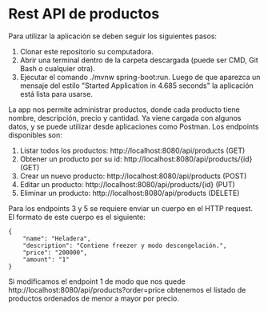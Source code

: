 # Rest API de productos

Para utilizar la aplicación se deben seguir los siguientes pasos:

1. Clonar este repositorio su computadora.
2. Abrir una terminal dentro de la carpeta descargada (puede ser CMD, Git Bash o cualquier otra).
3. Ejecutar el comando ./mvnw spring-boot:run. Luego de que aparezca un mensaje del estilo "Started Application in 4.685 seconds" la aplicación está lista para usarse.

La app nos permite administrar productos, donde cada producto tiene nombre, descripción, precio y cantidad. Ya viene cargada con algunos datos, y se puede utilizar desde aplicaciones como Postman.
Los endpoints disponibles son:

1. Listar todos los productos: http://localhost:8080/api/products (GET)
2. Obtener un producto por su id: http://localhost:8080/api/products/{id} (GET)
3. Crear un nuevo producto: http://localhost:8080/api/products (POST)
4. Editar un producto: http://localhost:8080/api/products/{id} (PUT)
5. Eliminar un producto: http://localhost:8080/api/products (DELETE)

Para los endpoints 3 y 5 se requiere enviar un cuerpo en el HTTP request. El formato de este cuerpo es el siguiente:

    {
        "name": "Heladera",
        "description": "Contiene freezer y modo descongelación.",
        "price": "200000",
        "amount": "1"
    }

Si modificamos el endpoint 1 de modo que nos quede http://localhost:8080/api/products?order=price obtenemos el listado de productos ordenados de menor a mayor por precio.
